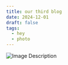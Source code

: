 ```yaml
---
title: our third blog
date: 2024-12-01
draft: false
tags:
  - hey
  - photo
---
```

![Image Description](/images/pngtree-skeleton-playing-guitar-halloween-skeleton-playing-guitar-illustration-generative-ai-png-image_11578828.png)